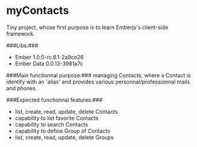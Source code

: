 myContacts
==========

Tiny project, whose first purpose is to learn Emberjs's client-side framework.

###Libs:###
  - Ember 1.0.0-rc.6.1-2a9ce26
  - Ember Data 0.0.13-3981a7c

###Main functionnal purpose:###
managing Contacts,
where a Contact is identify with an 'alias' and provides various personnal/professionnal mails and phones

###Expected functionnal features:###
 - list, create, read, update, delete Contacts
 - capability to list favorite Contacts
 - capability to search Contacts
 - capability to define Group of Contacts
 - list, create, read, update, delete Groups
